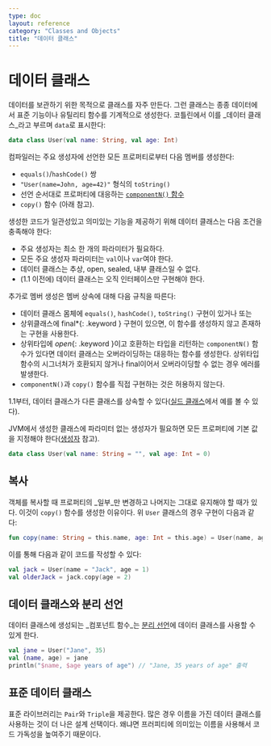 ```yaml
---
type: doc
layout: reference
category: "Classes and Objects"
title: "데이터 클래스"
---
```


# 데이터 클래스

데이터를 보관하기 위한 목적으로 클래스를 자주 만든다.
그런 클래스는 종종 데이터에서 표준 기능이나 유틸리티 함수를 기계적으로 생성한다. 
코틀린에서 이를 _데이터 클래스_라고 부르며 `data`로 표시한다:
 
``` kotlin
data class User(val name: String, val age: Int)
```

컴파일러는 주요 생성자에 선언한 모든 프로퍼티로부터 다음 멤버를 생성한다:
  
  * `equals()`/`hashCode()` 쌍
  * `"User(name=John, age=42)"` 형식의 `toString()`
  * 선언 순서대로 프로퍼티에 대응하는 [`componentN()` 함수](multi-declarations.html) 
  * `copy()` 함수 (아래 참고).

생성한 코드가 일관성있고 의미있는 기능을 제공하기 위해 데이터 클래스는 다음 조건을 충족해야 한다: 

  * 주요 생성자는 최소 한 개의 파라미터가 필요하다.
  * 모든 주요 생성자 파라미터는 `val`이나 `var`여야 한다.
  * 데이터 클래스는 추상, open, sealed, 내부 클래스일 수 없다.
  * (1.1 이전에) 데이터 클래스는 오직 인터페이스만 구현해야 한다.

추가로 멤버 생성은 멤버 상속에 대해 다음 규칙을 따른다:

* 데이터 클래스 몸체에 `equals()`, `hashCode()`, `toString()` 구현이 있거나 또는 
* 상위클래스에 final*{: .keyword } 구현이 있으면, 이 함수를 생성하지 않고 존재하는 구현을 사용한다.
* 상위타입에 *open*{: .keyword }이고 호환하는 타입을 리턴하는 `componentN()` 함수가 있다면
  데이터 클래스는 오버라이딩하는 대응하는 함수를 생성한다.
  상위타입 함수의 시그너처가 호환되지 않거나 final이어서 오버라이딩할 수 없는 경우 에러를 발생한다. 
* `componentN()`과 `copy()` 함수를 직접 구현하는 것은 허용하지 않는다.
  
1.1부터, 데이터 클래스가 다른 클래스를 상속할 수 있다([실드 클래스](sealed-classes.html)에서 예를 볼 수 있다).

JVM에서 생성한 클래스에 파라미터 없는 생성자가 필요하면 모든 프로퍼티에 기본 값을 지정해야 한다([생성자](classes.html#constructors) 참고).

``` kotlin
data class User(val name: String = "", val age: Int = 0)
```

## 복사

객체를 복사할 때 프로퍼티의 _일부_만 변경하고 나머지는 그대로 유지해야 할 때가 있다.
이것이 `copy()` 함수를 생성한 이유이다. 위 `User` 클래스의 경우 구현이 다음과 같다: 
     
``` kotlin
fun copy(name: String = this.name, age: Int = this.age) = User(name, age)     
```     

이를 통해 다음과 같이 코드를 작성할 수 있다:

``` kotlin
val jack = User(name = "Jack", age = 1)
val olderJack = jack.copy(age = 2)
```

## 데이터 클래스와 분리 선언

데이터 클래스에 생성되는 _컴포넌트 함수_는 [분리 선언](multi-declarations.html)에 데이터 클래스를 사용할 수 있게 한다.

``` kotlin
val jane = User("Jane", 35) 
val (name, age) = jane
println("$name, $age years of age") // "Jane, 35 years of age" 출력
```

## 표준 데이터 클래스

표준 라이브러리는 `Pair`와 `Triple`을 제공한다. 많은 경우 이름을 가진 데이터 클래스를 사용하는 것이 더 나은 설계 선택이다.
왜냐면 프러피티에 의미있는 이름을 사용해서 코드 가독성을 높여주기 때문이다.
